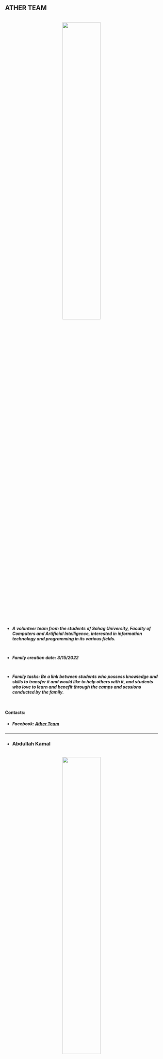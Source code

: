 ## ATHER TEAM

<br />
<div align="center">
    <img src="./assets/images/Ather_Team.jpg" width="50%">
</div>
<br />

- **_A volunteer team from the students of Sohag University, Faculty of Computers and Artificial Intelligence, interested in information technology and programming in its various fields._**

<br />

- **_Family creation date: 3/15/2022_**

<br />

- **_Family tasks: Be a link between students who possess knowledge and skills to transfer it and would like to help others with it, and students who love to learn and benefit through the camps and sessions conducted by the family._**

<br />

#### Contacts:

- ##### Facebook: [Ather Team](https://www.facebook.com/atharTeamSohag)

---

- ### Abdullah Kamal

<br />
<div align="center">
    <img src="./assets/images/Abdullah_Kamal.jpg" width="50%">
</div>
<br />
<br />

**_Hi, My name `Abdullah Kamal`. I'm `Backend Developer` and `Penetration Tester`, I have knowledge in many fields like Web Development, Database, Networking, System Administration, Web Penetration Testing and Network Penetration Testing. I participate in serveral Compitions like ECPC for Problem Solvers, ICMTC and Cybertalents for CTF Players. Interesting in Web Development, bug hunting and fix vulnerabilities._**

<br />

#### Contacts:

- ##### LinkedIn: [ak4m410x01](https://www.linkedin.com/in/ak4m410x01/)
- ##### Github: [ak4m410x01](https://github.com/ak4m410x01/)
- ##### Telegram: [ak4m410x01](https://t.me/ak4m410x01)

---

- ### Abdelaziz Hasan

**_Hi, my name is `Abdelaziz Hasan`, and I am a `Cloud Security Engineer` with a diverse skill set that spans across networking, operating systems, and cloud security. I am deeply passionate about learning and implementing DevOps tools to optimize cloud-based solutions.I am excited about the prospect of contributing to innovative and secure cloud-based solutions and collaborating with talented individuals in the field._**

<br />

#### Contacts:

- ##### LinkedIn: [Abdelaziz Hasan](https://www.linkedin.com/in/abdelaziz-hassan-5645a9243/)
- ##### Github: [Abdelaziz Hasan](https://github.com/AzHsn)
- ##### Telegram: [Abdelaziz Hasan](https://t.me/AZ_HnX0r)

---

- ### Mostafa Hazem Fathy

<br />
<div align="center">
    <img src="./assets/images/Mostafa_Haziem.jpg" width="50%">
</div>
<br />
<br />

**_I am `Mostafa Hazem`. I'm a `cyber security engineer` with a passion for networks and information security, confident person who relishes challenges and working under pressure. My greatest strengths are my research and communication .I seek to develop myself in order to keep pace with the huge technological development._**

<br />

#### Contacts:

- ##### LinkedIn: [Mostafa Hazem](https://www.linkedin.com/in/mostafa-hazem-31628221a/)
- ##### Github: [Mostafa Hazem](https://github.com/MostafaHazeim25)
- ##### Telegram: [Mostafa Hazem](https://t.me/Mostafa_Hazeim_25/)

---

- ### Mohamed Mamdouh

<br />
<div align="center">
    <img src="./assets/images/Mohamed_Mamdouh.jpg" width="50%">
</div>
<br />
<br />

**_I am `Mohamed Mamdouh`. I am `system administrator` and `Cloud & DevOps engineer` ,my passion lies in integrating development and operations processes to enhance software development efficiency and maximize business value. With a strong foundation in both development and operations, I strive to automate processes, improve productivity, and build scalable infrastructure through use of various DevOps tools and technologies._**

<br />

#### Contacts:

- ##### LinkedIn: [Mohamed Mamdouh](https://www.linkedin.com/in/mohamed-mamdouh-442ab223a/)
- ##### Github: [Mohamed Mamdouh](https://github.com/MoHaMeDMaMdouHFaDel)
- ##### Gmail: [Mohamed Mamdouh](00mansionmohamed00@gmail.com)

---

- ### Mariam Sameh

<br />
<div align="center">
    <img src="./assets/images/Mariam_Sameh.jpg" width="50%">
</div>
<br />
<br />

**_Summary :  i am Mariam Sameh, a network student with knowledge in networking , linux system administration, shell script and containers . I'm interested in the field of DevOps . Seek to know more about network security and clouding._**

<br />

#### Contacts:

- ##### LinkedIn: [Mariam Sameh](https://www.linkedin.com/in/mariam-sameh-8234691b5/)
- ##### Github: [Mariam Sameh](https://github.com/mariamsamehkhalaf)
- ##### Gmail: [Mariam Sameh](mariamsamehkhalaf@gmail.com)

---

<!--
- ### Member 6

<br />
<div align="center">
    <img src="./assets/images/Member_6.jpg" width="50%">
</div>
<br />
<br />

**_Summary About Member 6_**

<br />

#### Contacts:

- ##### LinkedIn: [username](linkedin.com/in/username)
- ##### Github: [username](github.com/username)
- ##### Telegram: [username](t.me/username)

---

-->

<!--
- ### Member 6

<br />
<div align="center">
    <img src="./assets/images/Member_6.jpg" width="50%">
</div>
<br />
<br />

**_Summary About Member 6_**

<br />

#### Contacts:

- ##### LinkedIn: [username](linkedin.com/in/username)
- ##### Github: [username](github.com/username)
- ##### Telegram: [username](t.me/username)

---

-->

## [outlines](../README.md)
